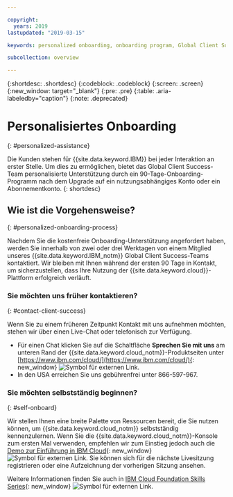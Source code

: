 ```yaml
---

copyright:
  years: 2019
lastupdated: "2019-03-15"

keywords: personalized onboarding, onboarding program, Global Client Success

subcollection: overview

---
```


{:shortdesc: .shortdesc}
{:codeblock: .codeblock}
{:screen: .screen}
{:new_window: target="_blank"}
{:pre: .pre}
{:table: .aria-labeledby="caption"}
{:note: .deprecated}


# Personalisiertes Onboarding
{: #personalized-assistance}

Die Kunden stehen für {{site.data.keyword.IBM}} bei jeder Interaktion an erster Stelle. Um dies zu ermöglichen, bietet das Global Client Success-Team personalisierte Unterstützung durch ein 90-Tage-Onboarding-Programm nach dem Upgrade auf ein nutzungsabhängiges Konto oder ein Abonnementkonto.
{: shortdesc}

## Wie ist die Vorgehensweise?
{: #personalized-onboarding-process}

Nachdem Sie die kostenfreie Onboarding-Unterstützung angefordert haben, werden Sie innerhalb von zwei oder drei Werktagen von einem Mitglied unseres {{site.data.keyword.IBM_notm}} Global Client Success-Teams kontaktiert. Wir bleiben mit Ihnen während der ersten 90 Tage in Kontakt, um sicherzustellen, dass Ihre Nutzung der {{site.data.keyword.cloud}}-Plattform erfolgreich verläuft. 

### Sie möchten uns früher kontaktieren?
{: #contact-client-success}

Wenn Sie zu einem früheren Zeitpunkt Kontakt mit uns aufnehmen möchten, stehen wir über einen Live-Chat oder telefonisch zur Verfügung.  

* Für einen Chat klicken Sie auf die Schaltfläche **Sprechen Sie mit uns** am unteren Rand der {{site.data.keyword.cloud_notm}}-Produktseiten unter [https://www.ibm.com/cloud/](https://www.ibm.com/cloud/){: new_window} ![Symbol für externen Link](../icons/launch-glyph.svg "Symbol für externen Link"). 
* In den USA erreichen Sie uns gebührenfrei unter 866-597-967. 

### Sie möchten selbstständig beginnen? 
{: #self-onboard}

Wir stellen Ihnen eine breite Palette von Ressourcen bereit, die Sie nutzen können, um {{site.data.keyword.cloud_notm}} selbstständig kennenzulernen. Wenn Sie die {{site.data.keyword.cloud_notm}}-Konsole zum ersten Mal verwenden, empfehlen wir zum Einstieg jedoch auch die [Demo zur Einführung in IBM Cloud](https://register.gotowebinar.com/rt/59027010652048207380){: new_window} ![Symbol für externen Link](../icons/launch-glyph.svg "Symbol für externen Link"). Sie können sich für die nächste Livesitzung registrieren oder eine Aufzeichnung der vorherigen Sitzung ansehen.  

Weitere Informationen finden Sie auch in [IBM Cloud Foundation Skills Series](https://www.youtube.com/playlist?list=PLmesOgYt3nKCfsXqx-A5k1bP7t146U4rz){: new_window} ![Symbol für externen Link](../icons/launch-glyph.svg "Symbol für externen Link"). 
